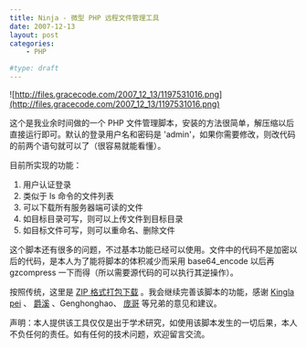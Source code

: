 ```yaml
---
title: Ninja - 微型 PHP 远程文件管理工具
date: 2007-12-13
layout: post
categories:
    - PHP

#type: draft
---
```


![http://files.gracecode.com/2007_12_13/1197531016.png](http://files.gracecode.com/2007_12_13/1197531016.png)

这个是我业余时间做的一个 PHP 文件管理脚本，安装的方法很简单，解压缩以后直接运行即可。默认的登录用户名和密码是 'admin'，如果你需要修改，则改代码的前两个语句就可以了（很容易就能看懂）。

目前所实现的功能：

1. 用户认证登录
2. 类似于 ls 命令的文件列表
3. 可以下载所有服务器端可读的文件
4. 如目标目录可写，则可以上传文件到目标目录
5. 如目标文件可写，则可以重命名、删除文件

这个脚本还有很多的问题，不过基本功能已经可以使用。文件中的代码不是加密以后的代码，是本人为了能将脚本的体积减少而采用 base64_encode 以后再 gzcompress 一下而得（所以需要源代码的可以执行其逆操作）。

按照传统，这里是  [ZIP 格式打包下载](http://files.gracecode.com/2007_12_13/1197529838.zip) 。我会继续完善该脚本的功能，感谢  [Kingla pei](http://www.refish.cn/blog/) 、 [爵溪](http://www.jiecii.com) 、Genghonghao、 [庞哥](http://echoright.blog.sohu.com/) 等兄弟的意见和建议。

声明：本人提供该工具仅仅是出于学术研究，如使用该脚本发生的一切后果，本人不负任何的责任。如有任何的技术问题，欢迎留言交流。

